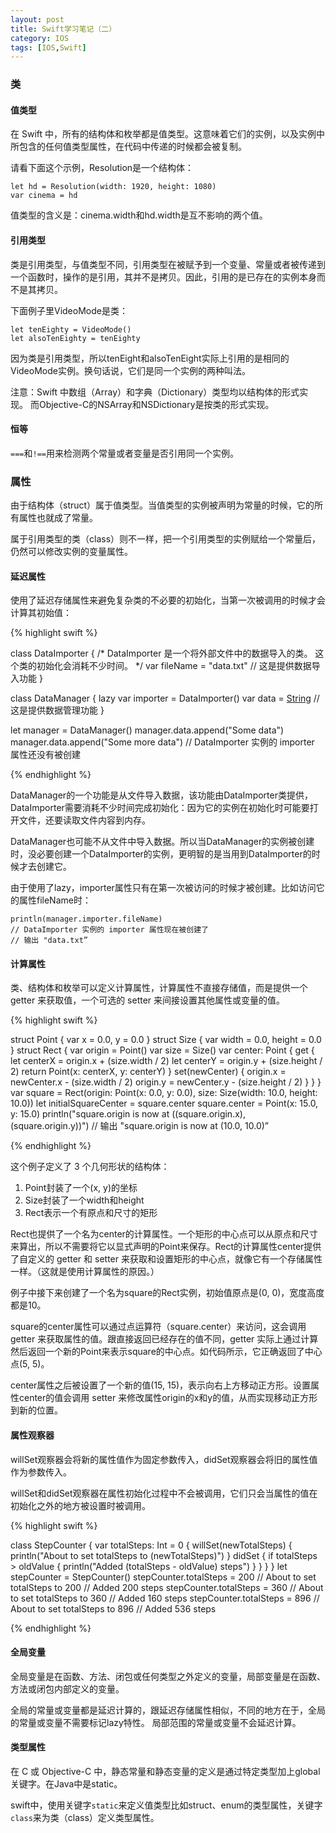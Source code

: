 ```yaml
---
layout: post
title: Swift学习笔记（二）
category: IOS
tags: [IOS,Swift]
---
```


### 类

#### 值类型

在 Swift 中，所有的结构体和枚举都是值类型。这意味着它们的实例，以及实例中所包含的任何值类型属性，在代码中传递的时候都会被复制。

请看下面这个示例，Resolution是一个结构体：

    let hd = Resolution(width: 1920, height: 1080)
    var cinema = hd

值类型的含义是：cinema.width和hd.width是互不影响的两个值。

#### 引用类型

类是引用类型，与值类型不同，引用类型在被赋予到一个变量、常量或者被传递到一个函数时，操作的是引用，其并不是拷贝。因此，引用的是已存在的实例本身而不是其拷贝。

下面例子里VideoMode是类：

    let tenEighty = VideoMode()
    let alsoTenEighty = tenEighty

因为类是引用类型，所以tenEight和alsoTenEight实际上引用的是相同的VideoMode实例。换句话说，它们是同一个实例的两种叫法。

注意：Swift 中数组（Array）和字典（Dictionary）类型均以结构体的形式实现。
而Objective-C的NSArray和NSDictionary是按类的形式实现。

#### 恒等

`===`和`!==`用来检测两个常量或者变量是否引用同一个实例。

### 属性

由于结构体（struct）属于值类型。当值类型的实例被声明为常量的时候，它的所有属性也就成了常量。

属于引用类型的类（class）则不一样，把一个引用类型的实例赋给一个常量后，仍然可以修改实例的变量属性。

#### 延迟属性

使用了延迟存储属性来避免复杂类的不必要的初始化，当第一次被调用的时候才会计算其初始值：

{% highlight swift %}

class DataImporter {
    /*
    DataImporter 是一个将外部文件中的数据导入的类。
    这个类的初始化会消耗不少时间。
    */
    var fileName = "data.txt"
    // 这是提供数据导入功能
}

class DataManager {
    lazy var importer = DataImporter()
    var data = [String]()
    // 这是提供数据管理功能
}

let manager = DataManager()
manager.data.append("Some data")
manager.data.append("Some more data")
// DataImporter 实例的 importer 属性还没有被创建

{% endhighlight %}

DataManager的一个功能是从文件导入数据，该功能由DataImporter类提供，DataImporter需要消耗不少时间完成初始化：因为它的实例在初始化时可能要打开文件，还要读取文件内容到内存。

DataManager也可能不从文件中导入数据。所以当DataManager的实例被创建时，没必要创建一个DataImporter的实例，更明智的是当用到DataImporter的时候才去创建它。

由于使用了lazy，importer属性只有在第一次被访问的时候才被创建。比如访问它的属性fileName时：

    println(manager.importer.fileName)
    // DataImporter 实例的 importer 属性现在被创建了
    // 输出 "data.txt”

#### 计算属性

类、结构体和枚举可以定义计算属性，计算属性不直接存储值，而是提供一个 getter 来获取值，一个可选的 setter 来间接设置其他属性或变量的值。

{% highlight swift %}

struct Point {
    var x = 0.0, y = 0.0
}
struct Size {
    var width = 0.0, height = 0.0
}
struct Rect {
    var origin = Point()
    var size = Size()
    var center: Point {
    get {
        let centerX = origin.x + (size.width / 2)
        let centerY = origin.y + (size.height / 2)
        return Point(x: centerX, y: centerY)
    }
    set(newCenter) {
        origin.x = newCenter.x - (size.width / 2)
        origin.y = newCenter.y - (size.height / 2)
    }
    }
}
var square = Rect(origin: Point(x: 0.0, y: 0.0),
    size: Size(width: 10.0, height: 10.0))
let initialSquareCenter = square.center
square.center = Point(x: 15.0, y: 15.0)
println("square.origin is now at (\(square.origin.x), \(square.origin.y))")
// 输出 "square.origin is now at (10.0, 10.0)”

{% endhighlight %}

这个例子定义了 3 个几何形状的结构体：

1. Point封装了一个(x, y)的坐标
2. Size封装了一个width和height
3. Rect表示一个有原点和尺寸的矩形

Rect也提供了一个名为center的计算属性。一个矩形的中心点可以从原点和尺寸来算出，所以不需要将它以显式声明的Point来保存。Rect的计算属性center提供了自定义的 getter 和 setter 来获取和设置矩形的中心点，就像它有一个存储属性一样。（这就是使用计算属性的原因。）

例子中接下来创建了一个名为square的Rect实例，初始值原点是(0, 0)，宽度高度都是10。

square的center属性可以通过点运算符（square.center）来访问，这会调用 getter 来获取属性的值。跟直接返回已经存在的值不同，getter 实际上通过计算然后返回一个新的Point来表示square的中心点。如代码所示，它正确返回了中心点(5, 5)。

center属性之后被设置了一个新的值(15, 15)，表示向右上方移动正方形。设置属性center的值会调用 setter 来修改属性origin的x和y的值，从而实现移动正方形到新的位置。

#### 属性观察器

willSet观察器会将新的属性值作为固定参数传入，didSet观察器会将旧的属性值作为参数传入。

willSet和didSet观察器在属性初始化过程中不会被调用，它们只会当属性的值在初始化之外的地方被设置时被调用。

{% highlight swift %}

class StepCounter {
    var totalSteps: Int = 0 {
    willSet(newTotalSteps) {
        println("About to set totalSteps to \(newTotalSteps)")
    }
    didSet {
        if totalSteps > oldValue  {
            println("Added \(totalSteps - oldValue) steps")
        }
    }
    }
}
let stepCounter = StepCounter()
stepCounter.totalSteps = 200
// About to set totalSteps to 200
// Added 200 steps
stepCounter.totalSteps = 360
// About to set totalSteps to 360
// Added 160 steps
stepCounter.totalSteps = 896
// About to set totalSteps to 896
// Added 536 steps

{% endhighlight %}

#### 全局变量

全局变量是在函数、方法、闭包或任何类型之外定义的变量，局部变量是在函数、方法或闭包内部定义的变量。

全局的常量或变量都是延迟计算的，跟延迟存储属性相似，不同的地方在于，全局的常量或变量不需要标记lazy特性。
局部范围的常量或变量不会延迟计算。

#### 类型属性

在 C 或 Objective-C 中，静态常量和静态变量的定义是通过特定类型加上global关键字。在Java中是static。

swift中，使用关键字`static`来定义值类型比如struct、enum的类型属性，关键字`class`来为类（class）定义类型属性。



